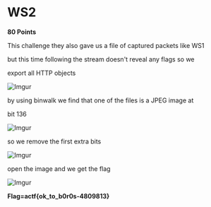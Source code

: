 # WS2
 **80 Points**

This challenge they also gave us a file of captured packets like WS1  

but this time following the stream doesn't reveal any flags so we 

export all HTTP objects

![Imgur](https://i.imgur.com/xZAg7m1.png)

by using binwalk we find that one of the files is a JPEG image at 

bit 136 

![Imgur](https://i.imgur.com/Q8svM7O.png) 

so we remove the first extra bits 

![Imgur](https://i.imgur.com/ch2NtCg.png)

open the image and we get the flag

![Imgur](https://i.imgur.com/3iQWqs0.jpg)

**Flag=actf{ok\_to\_b0r0s-4809813}**

